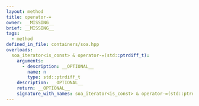 ```yaml
---
layout: method
title: operator-=
owner: __MISSING__
brief: __MISSING__
tags:
  - method
defined_in_file: containers/soa.hpp
overloads:
  soa_iterator<is_const> & operator-=(std::ptrdiff_t):
    arguments:
      - description: __OPTIONAL__
        name: n
        type: std::ptrdiff_t
    description: __OPTIONAL__
    return: __OPTIONAL__
    signature_with_names: soa_iterator<is_const> & operator-=(std::ptrdiff_t n)
---
```

